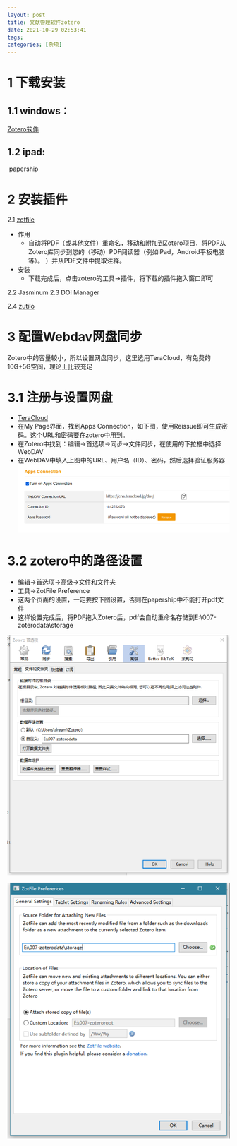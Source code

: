 ```yaml
---
layout: post
title: 文献管理软件zotero
date: 2021-10-29 02:53:41
tags:
categories: [杂项]
---
```


# 1 下载安装

## 1.1 windows：

[Zotero软件](https://www.zotero.org/)

## 1.2 ipad:
​    papership

# 2 安装插件

2.1 [zotfile](http://zotfile.com/)
   + 作用
     + 自动将PDF（或其他文件）重命名，移动和附加到Zotero项目，将PDF从Zotero库同步到您的（移动）PDF阅读器（例如iPad，Android平板电脑等）。 ）并从PDF文件中提取注释。
   + 安装
     + 下载完成后，点击zotero的工具->插件，将下载的插件拖入窗口即可

2.2 Jasminum
2.3 DOI Manager

2.4 [zutilo](https://github.com/wshanks/Zutilo)

# 3 配置Webdav网盘同步

Zotero中的容量较小，所以设置网盘同步，这里选用TeraCloud，有免费的10G+5G空间，理论上比较充足

# 3.1 注册与设置网盘

+ [TeraCloud](https://teracloud.jp/en/)
+ 在My Page界面，找到Apps Connection，如下图，使用Reissue即可生成密码。这个URL和密码要在zotero中用到。
+ 在Zotero中找到：编辑->首选项->同步->文件同步，在使用的下拉框中选择WebDAV
+ 在WebDAV中填入上图中的URL、用户名（ID）、密码，然后选择验证服务器![01](../../images/文献管理软件zotero/01.png)

# 3.2 zotero中的路径设置

+ 编辑->首选项->高级->文件和文件夹
+ 工具->ZotFile Preference
+ 这两个页面的设置，一定要按下图设置，否则在papership中不能打开pdf文件
+ 这样设置完成后，将PDF拖入Zotero后，pdf会自动重命名存储到E:\007-zoterodata\storage

![02](../../images/文献管理软件zotero/02-163724446536114.png)

![03](../../images/文献管理软件zotero/03-163724446952915.png)
